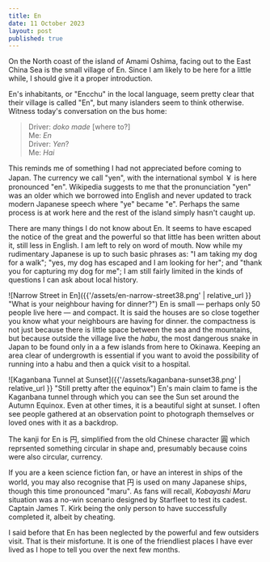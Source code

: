 ```yaml
---
title: En
date: 11 October 2023
layout: post
published: true
---
```

On the North coast of the island of Amami Oshima, facing out to the East China Sea is the small village of En. Since I am likely to be here for a little while, I should give it a proper introduction.

En's inhabitants, or "Encchu" in the local language, seem pretty clear that their village is called "En", but many islanders seem to think otherwise. Witness today's conversation on the bus home:

> Driver: *doko made* \[where to?\]  
> Me: *En*  
> Driver: *Yen*?  
> Me: *Hai*  

This reminds me of something I had not appreciated before coming to Japan. The currency we call "yen", with the international symbol ￥ is here pronounced "en". Wikipedia suggests to me that the pronunciation "yen" was an older which we borrowed into English and never updated to track modern Japanese speech where "ye" became "e". Perhaps the same process is at work here and the rest of the island simply hasn't caught up.

There are many things I do not know about En. It seems to have escaped the notice of the great and the powerful so that little has been written about it, still less in English. I am left to rely on word of mouth. Now while my rudimentary Japanese is up to such basic phrases as: "I am taking my dog for a walk"; "yes, my dog has escaped and I am looking for her"; and "thank you for capturing my dog for me"; I am still fairly limited in the kinds of questions I can ask about local history. 

![Narrow Street in En]({{'/assets/en-narrow-street38.png' | relative_url }} "What is your neighbour having for dinner?")
En is small &mdash; perhaps only 50 people live here &mdash; and compact. It is said the houses are so close together you know what your neighbours are having for dinner. the compactness is not just because there is little space between the sea and the mountains, but because outside the village live the *habu*, the most dangerous snake in Japan to be found only in a a few islands from here to Okinawa. Keeping an area clear of undergrowth is essential if you want to avoid the possibility of running into a habu and then a quick visit to a hospital.

![Kaganbana Tunnel at Sunset]({{'/assets/kaganbana-sunset38.png' | relative_url }} "Still pretty after the equinox")
En's main claim to fame is the Kaganbana tunnel through which you can see the Sun set around the Autumn Equinox. Even at other times, it is a beautiful sight at sunset. I often see people gathered at an observation point to photograph themselves or loved ones with it as a backdrop. 

The kanji for En is 円, simplified from the old Chinese character 圓 which reprsented something circular in shape and, presumably because coins were also circular, currency. 

If you are a keen science fiction fan, or have an interest in ships of the world, you may also recognise that 円 is used on many Japanese ships, though this time pronounced "maru". As fans will recall, *Kobayashi Maru* situation was a no-win scenario designed by Starfleet to test its cadest. Captain James T. Kirk being the only person to have successfully completed it, albeit by cheating.

I said before that En has been neglected by the powerful and few outsiders visit. That is their misfortune. It is one of the friendliest places I have ever lived as I hope to tell you over the next few months.



